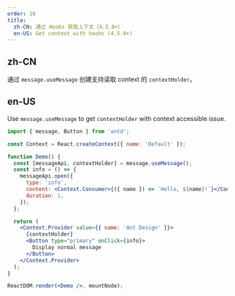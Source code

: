 ```yaml
---
order: 10
title:
  zh-CN: 通过 Hooks 获取上下文（4.5.0+）
  en-US: Get context with hooks (4.5.0+)
---
```


## zh-CN

通过 `message.useMessage` 创建支持读取 context 的 `contextHolder`。

## en-US

Use `message.useMessage` to get `contextHolder` with context accessible issue.

```jsx
import { message, Button } from 'antd';

const Context = React.createContext({ name: 'Default' });

function Demo() {
  const [messageApi, contextHolder] = message.useMessage();
  const info = () => {
    messageApi.open({
      type: 'info',
      content: <Context.Consumer>{({ name }) => `Hello, ${name}!`}</Context.Consumer>,
      duration: 1,
    });
  };

  return (
    <Context.Provider value={{ name: 'Ant Design' }}>
      {contextHolder}
      <Button type="primary" onClick={info}>
        Display normal message
      </Button>
    </Context.Provider>
  );
}

ReactDOM.render(<Demo />, mountNode);
```

